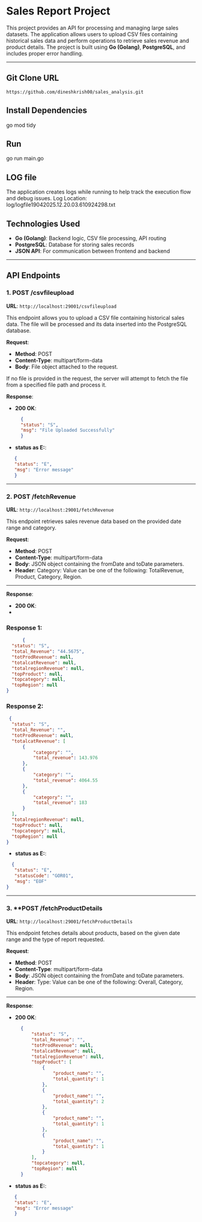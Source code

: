# Sales Report Project

This project provides an API for processing and managing large sales datasets. The application allows users to upload CSV files containing historical sales data and perform operations to retrieve sales revenue and product details. The project is built using **Go (Golang)**, **PostgreSQL**, and includes proper error handling.

---
## Git Clone URL
```
https://github.com/dineshkrish00/sales_analysis.git
```

## Install Dependencies

go mod tidy

## Run

go run main.go

## LOG file 
The application creates logs while running to help track the execution flow and debug issues.
Log Location: log/logfile19042025.12.20.03.610924298.txt

## Technologies Used

- **Go (Golang)**: Backend logic, CSV file processing, API routing
- **PostgreSQL**: Database for storing sales records
- **JSON API**: For communication between frontend and backend

---

## API Endpoints

### 1. **POST /csvfileupload**

**URL**: `http://localhost:29001/csvfileupload`

This endpoint allows you to upload a CSV file containing historical sales data. The file will be processed and its data inserted into the PostgreSQL database.

**Request**:
- **Method**: POST
- **Content-Type**: multipart/form-data
- **Body**: File object attached to the request.

If no file is provided in the request, the server will attempt to fetch the file from a specified file path and process it.

**Response**:
- **200 OK**:
  ```json
    {
    "status": "S",
    "msg": "File Uploaded Successfully"
    }
- **status as E:**:
 ```json
    {
    "status": "E",
    "msg": "Error message"
    }
```
---

### 2. **POST /fetchRevenue**

**URL**: `http://localhost:29001/fetchRevenue`

This endpoint retrieves sales revenue data based on the provided date range and category.


**Request**:
- **Method**: POST
- **Content-Type**: multipart/form-data
- **Body**: JSON object containing the fromDate and toDate parameters.
- **Header**: Category: Value can be one of the following: TotalRevenue, Product, Category, Region.
---

**Response**:
- **200 OK**:
- 
###  Response 1:

  ```json
        {
    "status": "S",
    "total_Revenue": "44.5675",
    "totProdRevenue": null,
    "totalcatRevenue": null,
    "totalregionRevenue": null,
    "topProduct": null,
    "topcategory": null,
    "topRegion": null
}
```

###  Response 2:

  ```json
   {
    "status": "S",
    "total_Revenue": "",
    "totProdRevenue": null,
    "totalcatRevenue": [
        {
            "category": "",
            "total_revenue": 143.976
        },
        {
            "category": "",
            "total_revenue": 4064.55
        },
        {
            "category": "",
            "total_revenue": 183
        }
    ],
    "totalregionRevenue": null,
    "topProduct": null,
    "topcategory": null,
    "topRegion": null
}

```

- **status as E:**:
 ```json
   {
    "status": "E",
    "statusCode": "GOR01",
    "msg": "EOF"
}
```
---

### 3. **POST /fetchProductDetails

**URL**: `http://localhost:29001/fetchProductDetails`

This endpoint fetches details about products, based on the given date range and the type of report requested.


**Request**:
- **Method**: POST
- **Content-Type**: multipart/form-data
- **Body**: JSON object containing the fromDate and toDate parameters.
- **Header**: Type: Value can be one of the following: Overall, Category, Region.
---

**Response**:
- **200 OK**:
  ```json
    {
        "status": "S",
        "total_Revenue": "",
        "totProdRevenue": null,
        "totalcatRevenue": null,
        "totalregionRevenue": null,
        "topProduct": [
            {
                "product_name": "",
                "total_quantity": 1
            },
            {
                "product_name": "",
                "total_quantity": 2
            },
            {
                "product_name": "",
                "total_quantity": 1
            },
            {
                "product_name": "",
                "total_quantity": 1
            }
        ],
        "topcategory": null,
        "topRegion": null
    }

- **status as E:**:
 ```json
    {
    "status": "E",
    "msg": "Error message"
    }
```
